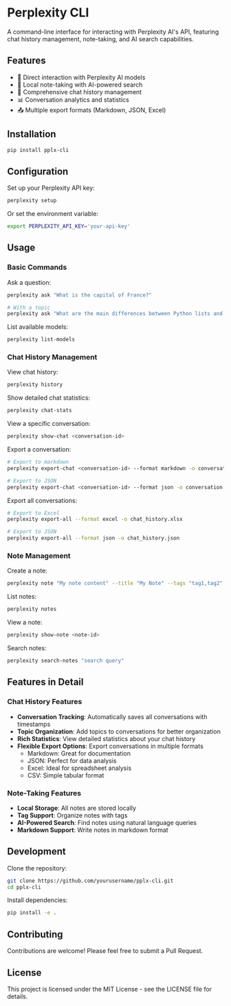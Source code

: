 # Perplexity CLI

A command-line interface for interacting with Perplexity AI's API, featuring chat history management, note-taking, and AI search capabilities.

## Features

- 🤖 Direct interaction with Perplexity AI models
- 📝 Local note-taking with AI-powered search
- 💬 Comprehensive chat history management
- 📊 Conversation analytics and statistics
- 📤 Multiple export formats (Markdown, JSON, Excel)

## Installation

```bash
pip install pplx-cli
```

## Configuration

Set up your Perplexity API key:

```bash
perplexity setup
```

Or set the environment variable:

```bash
export PERPLEXITY_API_KEY='your-api-key'
```

## Usage

### Basic Commands

Ask a question:
```bash
perplexity ask "What is the capital of France?"

# With a topic
perplexity ask "What are the main differences between Python lists and tuples?" --topic programming
```

List available models:
```bash
perplexity list-models
```

### Chat History Management

View chat history:
```bash
perplexity history
```

Show detailed chat statistics:
```bash
perplexity chat-stats
```

View a specific conversation:
```bash
perplexity show-chat <conversation-id>
```

Export a conversation:
```bash
# Export to markdown
perplexity export-chat <conversation-id> --format markdown -o conversation.md

# Export to JSON
perplexity export-chat <conversation-id> --format json -o conversation.json
```

Export all conversations:
```bash
# Export to Excel
perplexity export-all --format excel -o chat_history.xlsx

# Export to JSON
perplexity export-all --format json -o chat_history.json
```

### Note Management

Create a note:
```bash
perplexity note "My note content" --title "My Note" --tags "tag1,tag2"
```

List notes:
```bash
perplexity notes
```

View a note:
```bash
perplexity show-note <note-id>
```

Search notes:
```bash
perplexity search-notes "search query"
```

## Features in Detail

### Chat History Features

- **Conversation Tracking**: Automatically saves all conversations with timestamps
- **Topic Organization**: Add topics to conversations for better organization
- **Rich Statistics**: View detailed statistics about your chat history
- **Flexible Export Options**: Export conversations in multiple formats
  - Markdown: Great for documentation
  - JSON: Perfect for data analysis
  - Excel: Ideal for spreadsheet analysis
  - CSV: Simple tabular format

### Note-Taking Features

- **Local Storage**: All notes are stored locally
- **Tag Support**: Organize notes with tags
- **AI-Powered Search**: Find notes using natural language queries
- **Markdown Support**: Write notes in markdown format

## Development

Clone the repository:
```bash
git clone https://github.com/yourusername/pplx-cli.git
cd pplx-cli
```

Install dependencies:
```bash
pip install -e .
```

## Contributing

Contributions are welcome! Please feel free to submit a Pull Request.

## License

This project is licensed under the MIT License - see the LICENSE file for details.
